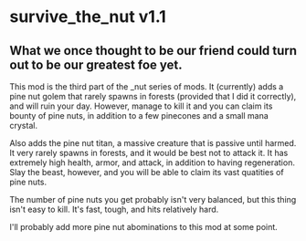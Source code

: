 # survive_the_nut v1.1
## What we once thought to be our friend could turn out to be our greatest foe yet.
This mod is the third part of the _nut series of mods. It (currently) adds a pine nut golem that rarely spawns in forests (provided that I did it correctly), and will ruin your day. However, manage to kill it and you can claim its bounty of pine nuts, in addition to a few pinecones and a small mana crystal.

Also adds the pine nut titan, a massive creature that is passive until harmed. It very rarely spawns in forests, and it would be best not to attack it. It has extremely high health, armor, and attack, in addition to having regeneration. Slay the beast, however, and you will be able to claim its vast quatities of pine nuts.

The number of pine nuts you get probably isn't very balanced, but this thing isn't easy to kill. It's fast, tough, and hits relatively hard.

I'll probably add more pine nut abominations to this mod at some point.
